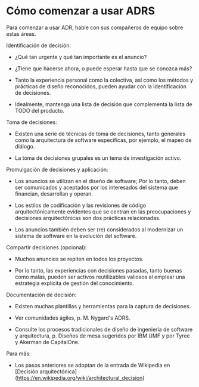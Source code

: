 # Cómo comenzar a usar ADRS

Para comenzar a usar ADR, hable con sus compañeros de equipo sobre estas áreas.

Identificación de decisión:

   * ¿Qué tan urgente y qué tan importante es el anuncio?

   * ¿Tiene que hacerse ahora, o puede esperar hasta que se conozca más?

   * Tanto la experiencia personal como la colectiva, así como los métodos y prácticas de diseño reconocidos, pueden ayudar con la identificación de decisiones.

   * Idealmente, mantenga una lista de decisión que complementa la lista de TODO del producto.

Toma de decisiones:

   * Existen una serie de técnicas de toma de decisiones, tanto generales como la arquitectura de software específicas, por ejemplo, el mapeo de diálogo.

   * La toma de decisiones grupales es un tema de investigación activo.

Promulgación de decisiones y aplicación:

   * Los anuncios se utilizan en el diseño de software; Por lo tanto, deben ser comunicados y aceptados por los interesados del sistema que financian, desarrollan y operan.

   * Los estilos de codificación y las revisiones de código arquitectónicamente evidentes que se centran en las preocupaciones y decisiones arquitectónicas son dos prácticas relacionadas.

   * Los anuncios también deben ser (re) considerados al modernizar un sistema de software en la evolución del software.

Compartir decisiones (opcional):

   * Muchos anuncios se repiten en todos los proyectos.

   * Por lo tanto, las experiencias con decisiones pasadas, tanto buenas como malas, pueden ser activos reutilizables valiosos al emplear una estrategia explícita de gestión del conocimiento.

Documentación de decisión:

   * Existen muchas plantillas y herramientas para la captura de decisiones.

   * Ver comunidades ágiles, p. M. Nygard's ADRS.

   * Consulte los procesos tradicionales de diseño de ingeniería de software y arquitectura, p. Diseños de mesa sugeridos por IBM UMF y por Tyree y Akerman de CapitalOne.

Para más:

   * Los pasos anteriores se adoptan de la entrada de Wikipedia en [Decisión arquitectónica] (https://en.wikipedia.org/wiki/architectural_decision)